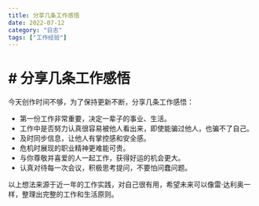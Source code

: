 ```yaml
---
title: 分享几条工作感悟
date: 2022-07-12
category: "日志"
tags: ["工作经验"]
---
```

# # 分享几条工作感悟

今天创作时间不够，为了保持更新不断，分享几条工作感悟：

-   第一份工作非常重要，决定一辈子的事业、生活。
-   工作中是否努力认真很容易被他人看出来，即使能骗过他人，也骗不了自己。
-   及时同步信息，让他人有掌控感和安全感。
-   危机时展现的职业精神更难能可贵。
-   与你尊敬并喜爱的人一起工作，获得好运的机会更大。
-   认真对待每一次会议，积极思考提问，不要怕问蠢问题。

以上想法来源于近一年的工作实践，对自己很有用，希望未来可以像雷·达利奥一样，整理出完整的工作和生活原则。